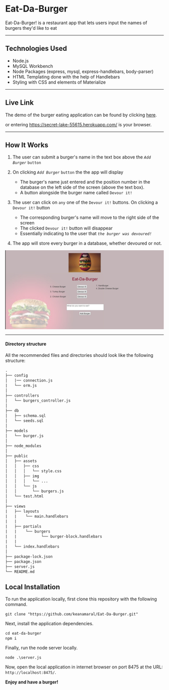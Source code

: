 # Eat-Da-Burger
Eat-Da-Burger! is a restaurant app that lets users input the names of burgers they'd like to eat

---

## Technologies Used 

- Node.js
- MySQL Workbench 
- Node Packages (express, mysql, express-handlebars, body-parser)
- HTML Templating done with the help of Handlebars 
- Styling with CSS and elements of Materialize

---

## Live Link 
The demo of the burger eating application can be found by clicking [here](https://secret-lake-55615.herokuapp.com/).

or entering https://secret-lake-55615.herokuapp.com/ is your browser.

---

## How It Works

1. The user can submit a burger's name in the text box above the *`Add Burger`* `button`
2. On clicking *`Add Burger`* `button` the the app will display 
    * The burger's  name just entered and the position number in the database on the left side of the screen (above the text box).
    * A button alongside the burger name called `Devour it!`

3. The user can click on `any` one of the `Devour it!` buttons.  On clicking a `Devour it!` button
    * The corresponding burger's name will move to the right side of the screen
    * The clicked `Devour it!` button will disappear
    * Essentially indicating to the user that *`the burger was devoured!`*

4. The app will store every burger in a database, whether devoured or not.

![App Screenshot](public/assets/image/screenshot.jpg)

---

#### Directory structure

All the recommended files and directories should look like the following structure:

```
.
├── config
│   |── connection.js
|   └── orm.js
│ 
├── controllers
│   └── burgers_controller.js
│
├── db
│   ├── schema.sql
│   └── seeds.sql
│
├── models
│   └── burger.js
│ 
├── node_modules
│ 
├── public
│   ├── assets
│   │   ├── css
│   │   │   └── style.css
│   │   ├── img
│   │   │   └── ...
│   │   └── js
│   │       └── burgers.js
│   └── test.html
│
├── views
|   ├── layouts
|   |    └── main.handlebars
|   |
|   ├── partials
|   |    └── burgers
|   |           └── burger-block.handlebars
|   |
|   └── index.handlebars
│
├── package-lock.json
├── package.json
├── server.js
└── README.md
```

## Local Installation

To run the application locally, first clone this repository with the following command.

	git clone "https://github.com/keanamaral/Eat-Da-Burger.git"
	
Next, install the application dependencies.

	cd eat-da-burger
	npm i
	
Finally, run the node server locally.

	node .\server.js
	
Now, open the local application in internet browser on port 8475 at the URL: `http://localhost:8475/`.

**Enjoy and have a burger!**